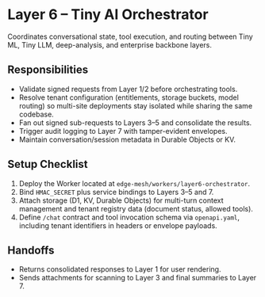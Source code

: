 # Layer 6 – Tiny AI Orchestrator

Coordinates conversational state, tool execution, and routing between Tiny ML,
Tiny LLM, deep-analysis, and enterprise backbone layers.

## Responsibilities
- Validate signed requests from Layer 1/2 before orchestrating tools.
- Resolve tenant configuration (entitlements, storage buckets, model routing)
  so multi-site deployments stay isolated while sharing the same codebase.
- Fan out signed sub-requests to Layers 3–5 and consolidate the results.
- Trigger audit logging to Layer 7 with tamper-evident envelopes.
- Maintain conversation/session metadata in Durable Objects or KV.

## Setup Checklist
1. Deploy the Worker located at `edge-mesh/workers/layer6-orchestrator`.
2. Bind `HMAC_SECRET` plus service bindings to Layers 3–5 and 7.
3. Attach storage (D1, KV, Durable Objects) for multi-turn context management
   and tenant registry data (document status, allowed tools).
4. Define `/chat` contract and tool invocation schema via `openapi.yaml`,
   including tenant identifiers in headers or envelope payloads.

## Handoffs
- Returns consolidated responses to Layer 1 for user rendering.
- Sends attachments for scanning to Layer 3 and final summaries to Layer 7.
